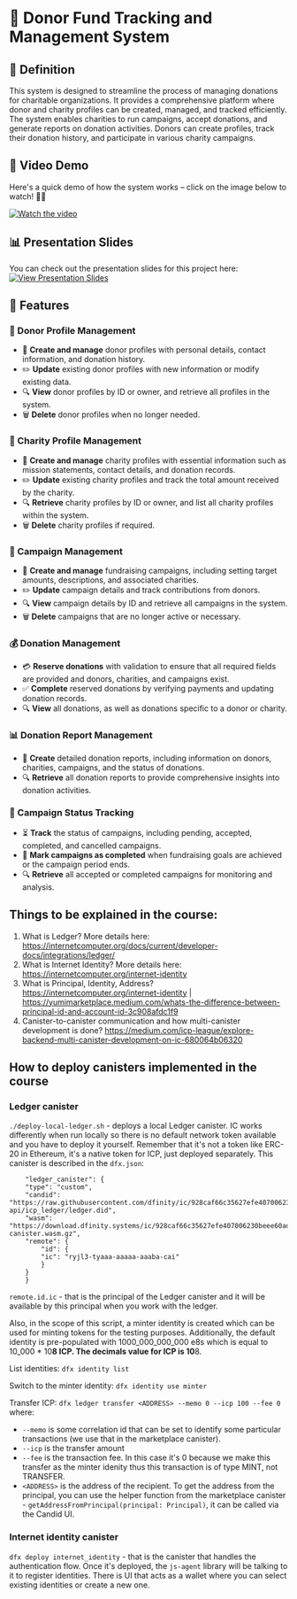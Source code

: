 # 🎯 Donor Fund Tracking and Management System

## 📄 Definition

This system is designed to streamline the process of managing donations for charitable organizations. It provides a comprehensive platform where donor and charity profiles can be created, managed, and tracked efficiently. The system enables charities to run campaigns, accept donations, and generate reports on donation activities. Donors can create profiles, track their donation history, and participate in various charity campaigns.

## 🎥 Video Demo

Here's a quick demo of how the system works – click on the image below to watch! 🎥👀

[![Watch the video](https://drive.google.com/uc?id=1h9YQFDNZqePd_U6irUrQX96gWNiT2ptJ)](https://www.loom.com/share/d174f96623224713834ecaab27b1ba6a?sid=817873e7-3bbd-4ad1-ac20-4e727c1d0f65)

## 📊 Presentation Slides

You can check out the presentation slides for this project here: [![View Presentation Slides](https://drive.google.com/uc?id=1Ki_bBceG_kK0iL1del1bmCjPtY85QiAv)](https://drive.google.com/file/d/1Ki_bBceG_kK0iL1del1bmCjPtY85QiAv/view?usp=sharing)

## 🚀 Features

### 👤 Donor Profile Management

- 📝 **Create and manage** donor profiles with personal details, contact information, and donation history.
- ✏️ **Update** existing donor profiles with new information or modify existing data.
- 🔍 **View** donor profiles by ID or owner, and retrieve all profiles in the system.
- 🗑️ **Delete** donor profiles when no longer needed.

### 🏢 Charity Profile Management

- 📝 **Create and manage** charity profiles with essential information such as mission statements, contact details, and donation records.
- ✏️ **Update** existing charity profiles and track the total amount received by the charity.
- 🔍 **Retrieve** charity profiles by ID or owner, and list all charity profiles within the system.
- 🗑️ **Delete** charity profiles if required.

### 🎁 Campaign Management

- 📝 **Create and manage** fundraising campaigns, including setting target amounts, descriptions, and associated charities.
- ✏️ **Update** campaign details and track contributions from donors.
- 🔍 **View** campaign details by ID and retrieve all campaigns in the system.
- 🗑️ **Delete** campaigns that are no longer active or necessary.

### 💰 Donation Management

- 💳 **Reserve donations** with validation to ensure that all required fields are provided and donors, charities, and campaigns exist.
- ✅ **Complete** reserved donations by verifying payments and updating donation records.
- 🔍 **View** all donations, as well as donations specific to a donor or charity.

### 📊 Donation Report Management

- 📝 **Create** detailed donation reports, including information on donors, charities, campaigns, and the status of donations.
- 🔍 **Retrieve** all donation reports to provide comprehensive insights into donation activities.

### 🏅 Campaign Status Tracking

- ⏳ **Track** the status of campaigns, including pending, accepted, completed, and cancelled campaigns.
- 🏁 **Mark campaigns as completed** when fundraising goals are achieved or the campaign period ends.
- 🔍 **Retrieve** all accepted or completed campaigns for monitoring and analysis.

## Things to be explained in the course:

1. What is Ledger? More details here: https://internetcomputer.org/docs/current/developer-docs/integrations/ledger/
2. What is Internet Identity? More details here: https://internetcomputer.org/internet-identity
3. What is Principal, Identity, Address? https://internetcomputer.org/internet-identity | https://yumimarketplace.medium.com/whats-the-difference-between-principal-id-and-account-id-3c908afdc1f9
4. Canister-to-canister communication and how multi-canister development is done? https://medium.com/icp-league/explore-backend-multi-canister-development-on-ic-680064b06320

## How to deploy canisters implemented in the course

### Ledger canister

`./deploy-local-ledger.sh` - deploys a local Ledger canister. IC works differently when run locally so there is no default network token available and you have to deploy it yourself. Remember that it's not a token like ERC-20 in Ethereum, it's a native token for ICP, just deployed separately.
This canister is described in the `dfx.json`:

```
	"ledger_canister": {
  	"type": "custom",
  	"candid": "https://raw.githubusercontent.com/dfinity/ic/928caf66c35627efe407006230beee60ad38f090/rs/rosetta-api/icp_ledger/ledger.did",
  	"wasm": "https://download.dfinity.systems/ic/928caf66c35627efe407006230beee60ad38f090/canisters/ledger-canister.wasm.gz",
  	"remote": {
    	"id": {
      	"ic": "ryjl3-tyaaa-aaaaa-aaaba-cai"
    	}
  	}
	}
```

`remote.id.ic` - that is the principal of the Ledger canister and it will be available by this principal when you work with the ledger.

Also, in the scope of this script, a minter identity is created which can be used for minting tokens
for the testing purposes.
Additionally, the default identity is pre-populated with 1000_000_000_000 e8s which is equal to 10_000 \* 10**8 ICP.
The decimals value for ICP is 10**8.

List identities:
`dfx identity list`

Switch to the minter identity:
`dfx identity use minter`

Transfer ICP:
`dfx ledger transfer <ADDRESS> --memo 0 --icp 100 --fee 0`
where:

- `--memo` is some correlation id that can be set to identify some particular transactions (we use that in the marketplace canister).
- `--icp` is the transfer amount
- `--fee` is the transaction fee. In this case it's 0 because we make this transfer as the minter idenity thus this transaction is of type MINT, not TRANSFER.
- `<ADDRESS>` is the address of the recipient. To get the address from the principal, you can use the helper function from the marketplace canister - `getAddressFromPrincipal(principal: Principal)`, it can be called via the Candid UI.

### Internet identity canister

`dfx deploy internet_identity` - that is the canister that handles the authentication flow. Once it's deployed, the `js-agent` library will be talking to it to register identities. There is UI that acts as a wallet where you can select existing identities
or create a new one.
